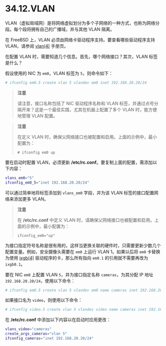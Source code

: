 # 34.12.VLAN

VLAN（虚拟局域网）是将网络虚拟划分为多个子网络的一种方式，也称为网络分段。每个段将拥有自己的广播域，并与其他 VLAN 隔离。

在 FreeBSD 上，VLAN 必须由网络卡驱动程序支持。要查看哪些驱动程序支持 VLAN，请参阅 [vlan(4)](https://man.freebsd.org/cgi/man.cgi?query=vlan&sektion=4&format=html) 手册页。

在配置 VLAN 时，需要知道几个信息。首先，哪个网络接口？其次，VLAN 标签是什么？

假设使用的 NIC 为 `em0`，VLAN 标签为 `5`，则命令如下：

```sh
# ifconfig em0.5 create vlan 5 vlandev em0 inet 192.168.20.20/24
```

>**注意**
>
>请注意，接口名称包括了 NIC 驱动程序名称和 VLAN 标签，并通过点号分隔开来？这是一个最佳实践，尤其在机器上配置了多个 VLAN 时，能方便地管理 VLAN 配置。

>**注意**
>
>在定义 VLAN 时，确保父网络接口也被配置和启用。上面的示例中，最小配置为：
>
>```
># ifconfig em0 up
>```

要在启动时配置 VLAN，必须更新 **/etc/rc.conf**。要复制上面的配置，需添加以下内容：

```sh
vlans_em0="5"
ifconfig_em0_5="inet 192.168.20.20/24"
```

可以通过简单地将标签添加到 `vlans_em0` 字段，并为该 VLAN 标签的接口配置网络来添加更多 VLAN。

>**注意**
>
>在 **/etc/rc.conf** 中定义 VLAN 时，请确保父网络接口也被配置和启用。上面的示例中，最小配置为：
>
>```
>ifconfig_em0="up"
>```

为接口指定符号名称是很有用的，这样当更换关联的硬件时，只需要更新少数几个配置变量。例如，安全摄像头需要在 `em0` 上运行 VLAN 1。如果以后将 `em0` 卡替换为使用 [ixgb(4)](https://man.freebsd.org/cgi/man.cgi?query=ixgb&sektion=4&format=html) 驱动程序的卡，那么所有指向 `em0.1` 的引用就不需要再改为 `ixgb0.1`。

要在 NIC `em0` 上配置 VLAN `5`，并为接口指定名称 `cameras`，为其分配 IP 地址 `192.168.20.20/24`，使用以下命令：

```sh
# ifconfig em0.5 create vlan 5 vlandev em0 name cameras inet 192.168.20.20/24
```

如果接口名为 `video`，则使用以下命令：

```sh
# ifconfig video.5 create vlan 5 vlandev video name cameras inet 192.168.20.20/24
```

在 **/etc/rc.conf** 中添加以下内容以在启动时应用更改：

```sh
vlans_video="cameras"
create_args_cameras="vlan 5"
ifconfig_cameras="inet 192.168.20.20/24"
```
